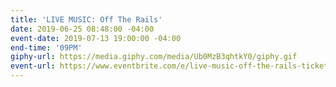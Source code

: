 ```yaml
---
title: 'LIVE MUSIC: Off The Rails'
date: 2019-06-25 08:48:00 -04:00
event-date: 2019-07-13 19:00:00 -04:00
end-time: '09PM'
giphy-url: https://media.giphy.com/media/Ub0MzB3qhtkY0/giphy.gif
event-url: https://www.eventbrite.com/e/live-music-off-the-rails-tickets-64228180216
---
```


